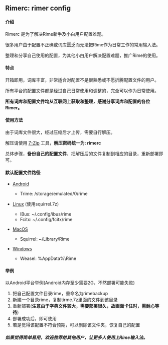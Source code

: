 ## Rimerc: rimer config

#### 介绍

Rimerc 是为了解决Rime新手及小白用户配置难题。

很多用户由于配置不正确或词库匮乏而无法把Rime作为日常工作的常用输入法。

整理和分享自己使用的配置，为其他小白用户解决配置难题，推广Rime的使用。

#### 特点

开箱即用，词库丰富，非常适合对配置不是很熟悉或不愿折腾配置文件的用户。

所有平台的配置文件都是经过自己日常使用和调整的，完全可以作为日常使用。

**所有词库和配置文件均从互联网上获取和整理，感谢分享词库和配置的各位Rimer。**

#### 使用方法

由于词库文件很大，经过压缩后才上传，需要自行解压。

解压请使用 [7-Zip](https://www.7-zip.org/) 工具，**解压密码统一为: rimerc**

总体步骤，**备份自己的配置文件**，把解压后的文件复制到相应的目录，重新部署即可。

#### 默认配置文件路径

- [Android](https://github.com/osfans/trime)
  - Trime: /storage/emulated/0/rime

- [Linux](https://github.com/rime/ibus-rime) (使用squirrel.7z)

  - IBus: ~/.config/ibus/rime
  - Fcitx: ~/.config/fcitx/rime

- [MacOS](https://github.com/rime/squirrel)

  - Squirrel: ~/Library/Rime

- [Windows](https://github.com/rime/weasel)

  - Weasel: %AppData%\Rime

#### 举例

以Android平台举例(Android内存至少需要2G，不然部署可能失败)

1. 把自己配置文件目录rime，重命名为rimebackup
2. 新建一个目录rime，复制tirme.7z里面的文件到该目录
3. 重新部署(**注意由于字典文件较大，需要部署很久，故画面卡住时，需耐心等待**)
4. 部署成功后，即可使用
5. 若是觉得该配置不符合预期，可以删除该文件夹，恢复自己的配置

##### 如果觉得简单易用，欢迎推荐给其他用户，让更多人使用上Rime输入法。
